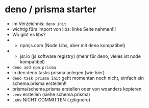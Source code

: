 # deno / prisma starter

- im Verzeichnis: `deno init`
- wichtig fürs import von libs: linke Seite nehmen!!!
- Wo gibt es libs?
- - npmjs.com (Node Libs, aber mit deno kompatibel)
- - jsr.io (js software registry) (mehr für deno, vieles ist node kompatibel)
- `deno add npm:prisma`
- in den deno tasks prisma anlegen (wie hier)
- `deno task prisma init` geht momentan noch nicht, einfach ein schema.prisma erstellen!!
- prisma/schema.prisma erstellen oder von woanders kopieren
- `.env` erstellen (siehe schema.prisma)
- `.env` NICHT COMMITTEN (.gitignore)
